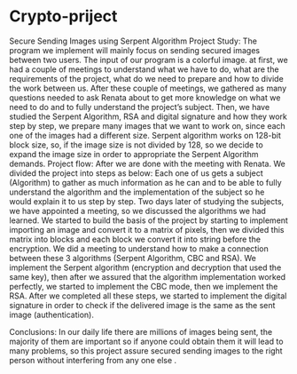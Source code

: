 # Crypto-priject
Secure Sending Images using Serpent Algorithm 
Project Study:
The program we implement will mainly focus on sending secured images between two users. The input of our program is a colorful image.
at first, we had a couple of meetings to understand what we have to do, what are the requirements of the project, what do we need to prepare and how to divide the work between us.
After these couple of meetings, we gathered as many questions needed to ask Renata about to get more knowledge on what we need to do and to fully understand the project’s subject.
Then, we have studied the Serpent Algorithm, RSA and digital signature and how they work step by step, we prepare many images that we want to work on, since each one of the images had a different size.
Serpent algorithm works on 128-bit block size, so, if the image size is not divided by 128, so we decide to expand the image size in order to appropriate the Serpent Algorithm demands. 
Project flow:
After we are done with the meeting with Renata. We divided the project into steps as below:
Each one of us gets a subject (Algorithm) to gather as much information as he can and to be able to fully understand the algorithm and the implementation of the subject so he would explain it to us step by step.
Two days later of studying the subjects, we have appointed a meeting, so we discussed the algorithms we had learned.
We started to build the basis of the project by starting to implement importing an image and convert it to a matrix of pixels, then we divided this matrix into blocks and each block we convert it into string before the encryption.
We did a meeting to understand how to make a connection between these 3 algorithms (Serpent Algorithm, CBC and RSA).
We implement the Serpent algorithm (encryption and decryption that used the same key), then after we assured that the algorithm implementation worked perfectly, we started to implement the CBC mode, then we implement the RSA.
After we completed all these steps, we started to implement the digital signature in order to check if the delivered image is the same as the sent image (authentication).

Conclusions:
In our daily life there are millions of images being sent, the majority of them are important so if anyone could obtain them it will lead to many problems, so this project assure secured sending images to the right person without interfering from any one else .
